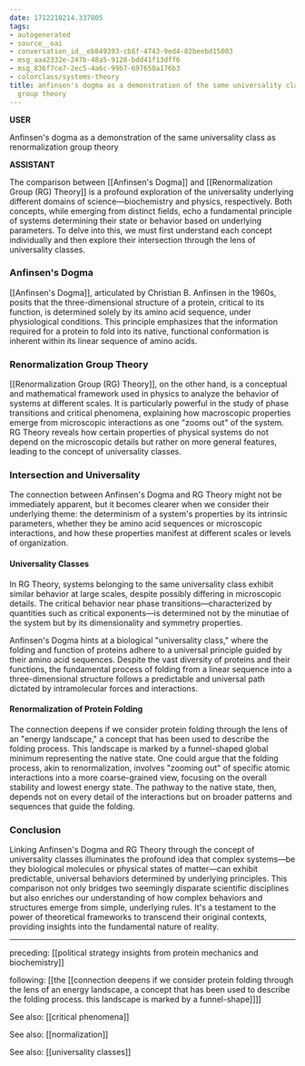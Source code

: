 ```yaml
---
date: 1712210214.337805
tags:
- autogenerated
- source__oai
- conversation_id__eb849393-cb8f-4743-9ed4-82beebd15003
- msg_aaa2332e-247b-48a5-9128-bdd41f13dff6
- msg_836f7ce7-2ec5-4a6c-99b7-697650a176b3
- colorclass/systems-theory
title: anfinsen's dogma as a demonstration of the same universality class as renormalization
  group theory
---
```


**USER**

Anfinsen's dogma as a demonstration of the same universality class as renormalization group theory


**ASSISTANT**

The comparison between [[Anfinsen's Dogma]] and [[Renormalization Group (RG) Theory]] is a profound exploration of the universality underlying different domains of science—biochemistry and physics, respectively. Both concepts, while emerging from distinct fields, echo a fundamental principle of systems determining their state or behavior based on underlying parameters. To delve into this, we must first understand each concept individually and then explore their intersection through the lens of universality classes.

### Anfinsen's Dogma

[[Anfinsen's Dogma]], articulated by Christian B. Anfinsen in the 1960s, posits that the three-dimensional structure of a protein, critical to its function, is determined solely by its amino acid sequence, under physiological conditions. This principle emphasizes that the information required for a protein to fold into its native, functional conformation is inherent within its linear sequence of amino acids.

### Renormalization Group Theory

[[Renormalization Group (RG) Theory]], on the other hand, is a conceptual and mathematical framework used in physics to analyze the behavior of systems at different scales. It is particularly powerful in the study of phase transitions and critical phenomena, explaining how macroscopic properties emerge from microscopic interactions as one "zooms out" of the system. RG Theory reveals how certain properties of physical systems do not depend on the microscopic details but rather on more general features, leading to the concept of universality classes.

### Intersection and Universality

The connection between Anfinsen's Dogma and RG Theory might not be immediately apparent, but it becomes clearer when we consider their underlying theme: the determinism of a system's properties by its intrinsic parameters, whether they be amino acid sequences or microscopic interactions, and how these properties manifest at different scales or levels of organization.

#### Universality Classes

In RG Theory, systems belonging to the same universality class exhibit similar behavior at large scales, despite possibly differing in microscopic details. The critical behavior near phase transitions—characterized by quantities such as critical exponents—is determined not by the minutiae of the system but by its dimensionality and symmetry properties.

Anfinsen's Dogma hints at a biological "universality class," where the folding and function of proteins adhere to a universal principle guided by their amino acid sequences. Despite the vast diversity of proteins and their functions, the fundamental process of folding from a linear sequence into a three-dimensional structure follows a predictable and universal path dictated by intramolecular forces and interactions.

#### Renormalization of Protein Folding

The connection deepens if we consider protein folding through the lens of an "energy landscape," a concept that has been used to describe the folding process. This landscape is marked by a funnel-shaped global minimum representing the native state. One could argue that the folding process, akin to renormalization, involves "zooming out" of specific atomic interactions into a more coarse-grained view, focusing on the overall stability and lowest energy state. The pathway to the native state, then, depends not on every detail of the interactions but on broader patterns and sequences that guide the folding.

### Conclusion

Linking Anfinsen's Dogma and RG Theory through the concept of universality classes illuminates the profound idea that complex systems—be they biological molecules or physical states of matter—can exhibit predictable, universal behaviors determined by underlying principles. This comparison not only bridges two seemingly disparate scientific disciplines but also enriches our understanding of how complex behaviors and structures emerge from simple, underlying rules. It's a testament to the power of theoretical frameworks to transcend their original contexts, providing insights into the fundamental nature of reality.


---

preceding: [[political strategy insights from protein mechanics and biochemistry]]  


following: [[the [[connection deepens if we consider protein folding through the lens of an energy landscape, a concept that has been used to describe the folding process. this landscape is marked by a funnel-shape]]]]

See also: [[critical phenomena]]


See also: [[normalization]]


See also: [[universality classes]]